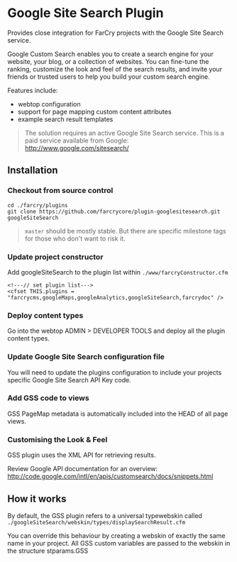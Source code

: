 # Google Site Search Plugin

Provides close integration for FarCry projects with the Google Site Search service.

Google Custom Search enables you to create a search engine for your website, your blog, or a collection of websites. You can fine-tune the ranking, customize the look and feel of the search results, and invite your friends or trusted users to help you build your custom search engine.

Features include:

- webtop configuration
- support for page mapping custom content attributes
- example search result templates

> The solution requires an active Google Site Search service. This is a paid service available from Google: http://www.google.com/sitesearch/

## Installation

### Checkout from source control

```
cd ./farcry/plugins
git clone https://github.com/farcrycore/plugin-googlesitesearch.git googleSiteSearch
```

> ```master``` should be mostly stable. But there are specific milestone tags for those who don't want to risk it.

### Update project constructor

Add googleSiteSearch to the plugin list within ```./www/farcryConstructor.cfm```

```
<!---// set plugin list--->
<cfset THIS.plugins = "farcrycms,googleMaps,googleAnalytics,googleSiteSearch,farcrydoc" />
```

### Deploy content types

Go into the webtop ADMIN > DEVELOPER TOOLS and deploy all the plugin content types.

### Update Google Site Search configuration file

You will need to update the plugins configuration to include your projects specific Google Site Search API Key code.

### Add GSS code to views

GSS PageMap metadata is automatically included into the HEAD of all page views.

### Customising the Look & Feel

GSS plugin uses the XML API for retrieving results.

Review Google API documentation for an overview: http://code.google.com/intl/en/apis/customsearch/docs/snippets.html

## How it works

By default, the GSS plugin refers to a universal typewebskin called ```./googleSiteSearch/webskin/types/displaySearchResult.cfm```

You can override this behaviour by creating a webskin of exactly the same name in your project. All GSS custom variables are passed to the webskin in the structure stparams.GSS
